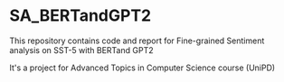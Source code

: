 # SA_BERTandGPT2
This repository contains code and report for Fine-grained Sentiment analysis on SST-5 with BERTand GPT2 

It's a project for Advanced Topics in Computer Science course (UniPD)  
